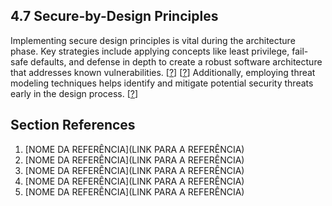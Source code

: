## 4.7 Secure-by-Design Principles <!-- INCOMPLETO E INCONSISTENTE -->

Implementing secure design principles is vital during the architecture phase. Key strategies include applying concepts like least privilege, fail-safe defaults, and defense in depth to create a robust software architecture that addresses known vulnerabilities. [[?](#ref-?)] [[?](#ref-?)] Additionally, employing threat modeling techniques helps identify and mitigate potential security threats early in the design process. [[?](#ref-?)]

## Section References

1. <a name="ref-?"></a>[NOME DA REFERÊNCIA](LINK PARA A REFERÊNCIA) <!-- REF-? -->
2. <a name="ref-?"></a>[NOME DA REFERÊNCIA](LINK PARA A REFERÊNCIA) <!-- REF-? -->
3. <a name="ref-?"></a>[NOME DA REFERÊNCIA](LINK PARA A REFERÊNCIA) <!-- REF-? -->
4. <a name="ref-?"></a>[NOME DA REFERÊNCIA](LINK PARA A REFERÊNCIA) <!-- REF-? -->
5. <a name="ref-?"></a>[NOME DA REFERÊNCIA](LINK PARA A REFERÊNCIA) <!-- REF-? -->
